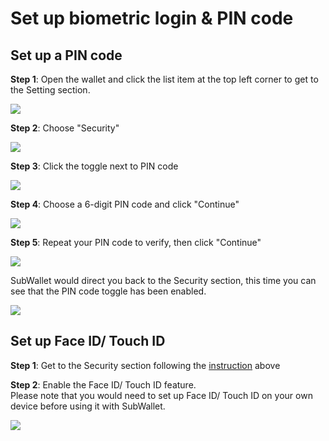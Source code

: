 # Set up biometric login & PIN code

## Set up a PIN code

**Step 1**: Open the wallet and click the list item at the top left corner to get to the Setting section.&#x20;

![](<../.gitbook/assets/image (21).png>)

**Step 2**: Choose "Security"

![](<../.gitbook/assets/image (2).png>)

**Step 3**: Click the toggle next to PIN code

![](<../.gitbook/assets/image (12).png>)

**Step 4**: Choose a 6-digit PIN code and click "Continue"

![](<../.gitbook/assets/image (22).png>)

**Step 5**: Repeat your PIN code to verify, then click "Continue"

![](<../.gitbook/assets/image (19).png>)

SubWallet would direct you back to the Security section, this time you can see that the PIN code toggle has been enabled.&#x20;

![](<../.gitbook/assets/image (17).png>)

## Set up Face ID/ Touch ID

**Step 1**: Get to the Security section following the [instruction](set-up-biometric-login-and-pin-code.md#set-up-a-pin-code) above

**Step 2**: Enable the Face ID/ Touch ID feature.\
Please note that you would need to set up Face ID/ Touch ID on your own device before using it with SubWallet.

![](<../.gitbook/assets/image (13).png>)
